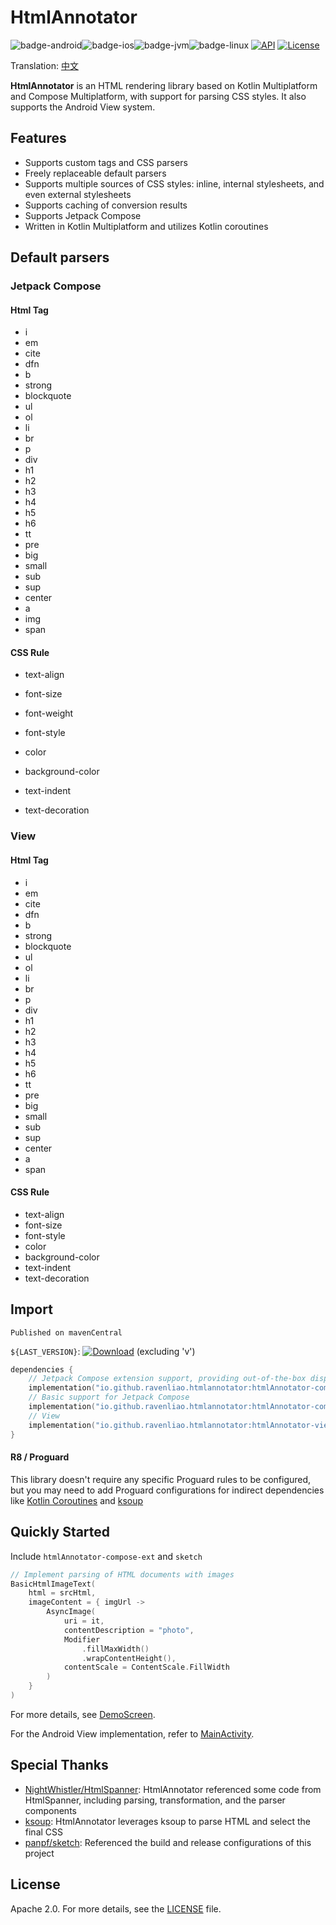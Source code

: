 # HtmlAnnotator

![badge-android](http://img.shields.io/badge/platform-android-6EDB8D.svg?style=flat)![badge-ios](http://img.shields.io/badge/platform-ios-CDCDCD.svg?style=flat)![badge-jvm](http://img.shields.io/badge/platform-jvm-DB413D.svg?style=flat)![badge-linux](http://img.shields.io/badge/platform-linux-2D3F6C.svg?style=flat)
[![API][min_api_image]][min_api_link]
[![License][license_image]][license_link]

Translation: [中文](./README_zh.md)

**HtmlAnnotator** is an HTML rendering library based on Kotlin Multiplatform and Compose Multiplatform, with support for parsing CSS styles. It also supports the Android View system.


## Features

* Supports custom tags and CSS parsers
* Freely replaceable default parsers
* Supports multiple sources of CSS styles: inline, internal stylesheets, and even external stylesheets
* Supports caching of conversion results
* Supports Jetpack Compose
* Written in Kotlin Multiplatform and utilizes Kotlin coroutines



## Default parsers

###  Jetpack Compose

#### Html Tag

- i
- em
- cite
- dfn
- b
- strong
- blockquote
- ul
- ol
- li
- br
- p
- div
- h1
- h2
- h3
- h4
- h5
- h6
- tt
- pre
- big
- small
- sub
- sup
- center
- a
- img
- span

#### CSS Rule

- text-align

- font-size

- font-weight

- font-style

- color

- background-color

- text-indent

- text-decoration

  

###  View

#### Html Tag

- i
- em
- cite
- dfn
- b
- strong
- blockquote
- ul
- ol
- li
- br
- p
- div
- h1
- h2
- h3
- h4
- h5
- h6
- tt
- pre
- big
- small
- sub
- sup
- center
- a
- span

#### CSS Rule

- text-align
- font-size
- font-style
- color
- background-color
- text-indent
- text-decoration



## Import

`Published on mavenCentral`

`${LAST_VERSION}`: [![Download][version_icon]][version_link] (excluding 'v')

```kotlin
dependencies {
    // Jetpack Compose extension support, providing out-of-the-box display components and caching mechanisms
    implementation("io.github.ravenliao.htmlannotator:htmlAnnotator-compose-ext:${LAST_VERSION}")
    // Basic support for Jetpack Compose
    implementation("io.github.ravenliao.htmlannotator:htmlAnnotator-compose:${LAST_VERSION}")
    // View
    implementation("io.github.ravenliao.htmlannotator:htmlAnnotator-view:${LAST_VERSION}")
}
```

#### R8 / Proguard

This library doesn't require any specific Proguard rules to be configured, but you may need to add Proguard configurations for indirect dependencies like [Kotlin Coroutines](https://github.com/Kotlin/kotlinx.coroutines/blob/master/kotlinx-coroutines-core/jvm/resources/META-INF/proguard/coroutines.pro) and [ksoup](https://github.com/fleeksoft/ksoup)

## Quickly Started

Include `htmlAnnotator-compose-ext` and `sketch`
```kotlin
// Implement parsing of HTML documents with images
BasicHtmlImageText(
    html = srcHtml,
    imageContent = { imgUrl ->
        AsyncImage(
            uri = it,
            contentDescription = "photo",
            Modifier
                .fillMaxWidth()
                .wrapContentHeight(),
            contentScale = ContentScale.FillWidth
        )
    }
)
```

For more details, see [DemoScreen](./composeApp/src/commonMain/kotlin/DemoScreen.kt#L293).

For the Android View implementation, refer to [MainActivity](./composeApp/src/androidMain/kotlin/com/ravenl/htmlannotator/MainActivity.kt#L59).

## Special Thanks

* [NightWhistler/HtmlSpanner](https://github.com/NightWhistler/HtmlSpanner): HtmlAnnotator referenced some code from HtmlSpanner, including parsing, transformation, and the parser components
* [ksoup](https://github.com/fleeksoft/ksoup): HtmlAnnotator leverages ksoup to parse HTML and select the final CSS
* [panpf/sketch](https://github.com/panpf/sketch): Referenced the build and release configurations of this project

## License

Apache 2.0. For more details, see the [LICENSE](LICENSE) file.


[license_image]: https://img.shields.io/badge/License-Apache%202-blue.svg

[license_link]: https://www.apache.org/licenses/LICENSE-2.0

[version_icon]: https://img.shields.io/maven-central/v/io.github.ravenliao.htmlannotator/htmlAnnotator-core

[version_link]: https://repo1.maven.org/maven2/io/github/ravenliao/htmlannotator/

[min_api_image]: https://img.shields.io/badge/API-21%2B-orange.svg

[min_api_link]: https://android-arsenal.com/api?level=21
